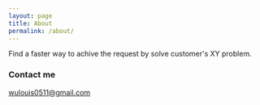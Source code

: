 ```yaml
---
layout: page
title: About
permalink: /about/
---
```


Find a faster way to achive the request by solve customer's XY problem.

### Contact me

[wulouis0511@gmail.com](mailto:wulouis0511@gmail.com)